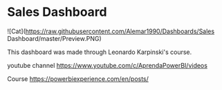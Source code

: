 # Sales Dashboard

![Cat](https://raw.githubusercontent.com/Alemar1990/Dashboards/Sales Dashboard/master/Preview.PNG)

This dashboard was made through Leonardo Karpinski's course.

youtube channel https://www.youtube.com/c/AprendaPowerBI/videos

Course https://powerbiexperience.com/en/posts/  


